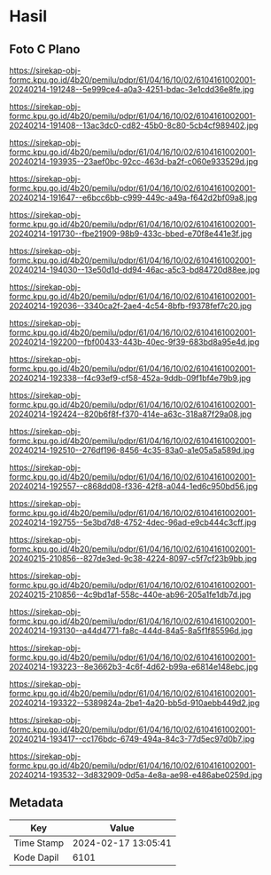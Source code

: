 # Hasil

## Foto C Plano

https://sirekap-obj-formc.kpu.go.id/4b20/pemilu/pdpr/61/04/16/10/02/6104161002001-20240214-191248--5e999ce4-a0a3-4251-bdac-3e1cdd36e8fe.jpg

https://sirekap-obj-formc.kpu.go.id/4b20/pemilu/pdpr/61/04/16/10/02/6104161002001-20240214-191408--13ac3dc0-cd82-45b0-8c80-5cb4cf989402.jpg

https://sirekap-obj-formc.kpu.go.id/4b20/pemilu/pdpr/61/04/16/10/02/6104161002001-20240214-193935--23aef0bc-92cc-463d-ba2f-c060e933529d.jpg

https://sirekap-obj-formc.kpu.go.id/4b20/pemilu/pdpr/61/04/16/10/02/6104161002001-20240214-191647--e6bcc6bb-c999-449c-a49a-f642d2bf09a8.jpg

https://sirekap-obj-formc.kpu.go.id/4b20/pemilu/pdpr/61/04/16/10/02/6104161002001-20240214-191730--fbe21909-98b9-433c-bbed-e70f8e441e3f.jpg

https://sirekap-obj-formc.kpu.go.id/4b20/pemilu/pdpr/61/04/16/10/02/6104161002001-20240214-194030--13e50d1d-dd94-46ac-a5c3-bd84720d88ee.jpg

https://sirekap-obj-formc.kpu.go.id/4b20/pemilu/pdpr/61/04/16/10/02/6104161002001-20240214-192036--3340ca2f-2ae4-4c54-8bfb-f9378fef7c20.jpg

https://sirekap-obj-formc.kpu.go.id/4b20/pemilu/pdpr/61/04/16/10/02/6104161002001-20240214-192200--fbf00433-443b-40ec-9f39-683bd8a95e4d.jpg

https://sirekap-obj-formc.kpu.go.id/4b20/pemilu/pdpr/61/04/16/10/02/6104161002001-20240214-192338--f4c93ef9-cf58-452a-9ddb-09f1bf4e79b9.jpg

https://sirekap-obj-formc.kpu.go.id/4b20/pemilu/pdpr/61/04/16/10/02/6104161002001-20240214-192424--820b6f8f-f370-414e-a63c-318a87f29a08.jpg

https://sirekap-obj-formc.kpu.go.id/4b20/pemilu/pdpr/61/04/16/10/02/6104161002001-20240214-192510--276df196-8456-4c35-83a0-a1e05a5a589d.jpg

https://sirekap-obj-formc.kpu.go.id/4b20/pemilu/pdpr/61/04/16/10/02/6104161002001-20240214-192557--c868dd08-f336-42f8-a044-1ed6c950bd56.jpg

https://sirekap-obj-formc.kpu.go.id/4b20/pemilu/pdpr/61/04/16/10/02/6104161002001-20240214-192755--5e3bd7d8-4752-4dec-96ad-e9cb444c3cff.jpg

https://sirekap-obj-formc.kpu.go.id/4b20/pemilu/pdpr/61/04/16/10/02/6104161002001-20240215-210856--827de3ed-9c38-4224-8097-c5f7cf23b9bb.jpg

https://sirekap-obj-formc.kpu.go.id/4b20/pemilu/pdpr/61/04/16/10/02/6104161002001-20240215-210856--4c9bd1af-558c-440e-ab96-205a1fe1db7d.jpg

https://sirekap-obj-formc.kpu.go.id/4b20/pemilu/pdpr/61/04/16/10/02/6104161002001-20240214-193130--a44d4771-fa8c-444d-84a5-8a5f1f85596d.jpg

https://sirekap-obj-formc.kpu.go.id/4b20/pemilu/pdpr/61/04/16/10/02/6104161002001-20240214-193223--8e3662b3-4c6f-4d62-b99a-e6814e148ebc.jpg

https://sirekap-obj-formc.kpu.go.id/4b20/pemilu/pdpr/61/04/16/10/02/6104161002001-20240214-193322--5389824a-2be1-4a20-bb5d-910aebb449d2.jpg

https://sirekap-obj-formc.kpu.go.id/4b20/pemilu/pdpr/61/04/16/10/02/6104161002001-20240214-193417--cc176bdc-6749-494a-84c3-77d5ec97d0b7.jpg

https://sirekap-obj-formc.kpu.go.id/4b20/pemilu/pdpr/61/04/16/10/02/6104161002001-20240214-193532--3d832909-0d5a-4e8a-ae98-e486abe0259d.jpg


## Metadata

| Key        | Value               |
| ---------- | ------------------- |
| Time Stamp | 2024-02-17 13:05:41 |
| Kode Dapil | 6101                |



